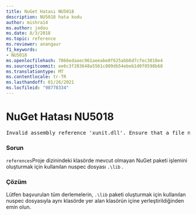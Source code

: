 ```yaml
---
title: NuGet Hatası NU5018
description: NU5018 hata kodu
author: mishra14
ms.author: jodou
ms.date: 8/3/2018
ms.topic: reference
ms.reviewer: anangaur
f1_keywords:
- NU5018
ms.openlocfilehash: 7066edaaec961aeeabe8f625abb6d7cfec3010e4
ms.sourcegitcommit: ee6c3f203648a5561c809db54ebeb1d0f0598b68
ms.translationtype: MT
ms.contentlocale: tr-TR
ms.lasthandoff: 01/26/2021
ms.locfileid: "98778334"
---
```

# <a name="nuget-error-nu5018"></a>NuGet Hatası NU5018
<pre>Invalid assembly reference 'xunit.dll'. Ensure that a file named 'xunit.dll' exists in the lib directory.</pre>

### <a name="issue"></a>Sorun

`references`Proje dizinindeki klasörde mevcut olmayan NuGet paketi işlemini oluşturmak için kullanılan nuspec dosyası `.\lib` .


### <a name="solution"></a>Çözüm

Lütfen başvurulan tüm derlemelerin, `.\lib` paketi oluşturmak için kullanılan nuspec dosyasıyla aynı klasörde yer alan klasörün içine yerleştirildiğinden emin olun.

